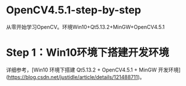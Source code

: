 # OpenCV4.5.1-step-by-step
从零开始学习OpenCV。环境Win10+Qt5.13.2+MinGW+OpenCV4.5.1

# Step 1：Win10环境下搭建开发环境
详细参考，[Win10 环境下搭建 Qt5.13.2 + OpenCV4.5.1 + MinGW 开发环境] (https://blog.csdn.net/justidle/article/details/121488711)。
